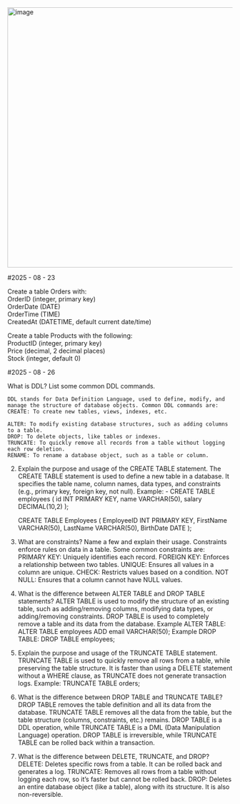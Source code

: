 <img width="1102" height="583" alt="image" src="https://github.com/user-attachments/assets/69e2e883-d749-4bcc-a98a-7dc0476adf6f" />

#2025 - 08 - 23 

Create a table Orders with: <br>
OrderID (integer, primary key) <br>
OrderDate (DATE) <br>
OrderTime (TIME) <br>
CreatedAt (DATETIME, default current date/time) <br>

Create a table Products with the following: <br>
ProductID (integer, primary key) <br>
Price (decimal, 2 decimal places) <br>
Stock (integer, default 0) <br>


#2025 - 08 - 26 

What is DDL? List some common DDL commands.

    DDL stands for Data Definition Language, used to define, modify, and manage the structure of database objects. Common DDL commands are:
    CREATE: To create new tables, views, indexes, etc.
  
    ALTER: To modify existing database structures, such as adding columns to a table.
    DROP: To delete objects, like tables or indexes.
    TRUNCATE: To quickly remove all records from a table without logging each row deletion.
    RENAME: To rename a database object, such as a table or column.

2. Explain the purpose and usage of the CREATE TABLE statement.
    The CREATE TABLE statement is used to define a new table in a database.
    It specifies the table name, column names, data types, and constraints (e.g., primary key, foreign key, not null).
    Example: -
    CREATE TABLE employees (
      id INT PRIMARY KEY,
      name VARCHAR(50), 
      salary DECIMAL(10,2)
    );

    CREATE TABLE Employees (
        EmployeeID INT PRIMARY KEY,
        FirstName VARCHAR(50),
        LastName VARCHAR(50),
        BirthDate DATE
    );

3. What are constraints? Name a few and explain their usage.
    Constraints enforce rules on data in a table. Some common constraints are:
    PRIMARY KEY: Uniquely identifies each record.
    FOREIGN KEY: Enforces a relationship between two tables.
    UNIQUE: Ensures all values in a column are unique.
    CHECK: Restricts values based on a condition.
    NOT NULL: Ensures that a column cannot have NULL values.

4. What is the difference between ALTER TABLE and DROP TABLE statements?
    ALTER TABLE is used to modify the structure of an existing table, such as adding/removing columns, modifying data types, or adding/removing constraints.
    DROP TABLE is used to completely remove a table and its data from the database.
    Example ALTER TABLE: ALTER TABLE employees ADD email VARCHAR(50);
    Example DROP TABLE: DROP TABLE employees;

5. Explain the purpose and usage of the TRUNCATE TABLE statement.
    TRUNCATE TABLE is used to quickly remove all rows from a table, while preserving the table structure.
    It is faster than using a DELETE statement without a WHERE clause, as TRUNCATE does not generate transaction logs.
    Example: TRUNCATE TABLE orders;

6. What is the difference between DROP TABLE and TRUNCATE TABLE?
    DROP TABLE removes the table definition and all its data from the database.
    TRUNCATE TABLE removes all the data from the table, but the table structure (columns, constraints, etc.) remains.
    DROP TABLE is a DDL operation, while TRUNCATE TABLE is a DML (Data Manipulation Language) operation.
    DROP TABLE is irreversible, while TRUNCATE TABLE can be rolled back within a transaction.

7. What is the difference between DELETE, TRUNCATE, and DROP?
    DELETE: Deletes specific rows from a table. It can be rolled back and generates a log.
    TRUNCATE: Removes all rows from a table without logging each row, so it’s faster but cannot be rolled back.
    DROP: Deletes an entire database object (like a table), along with its structure. It is also non-reversible.
